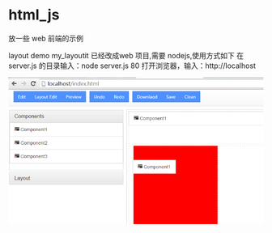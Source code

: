 # html_js
放一些 web 前端的示例


layout demo
my_layoutit 已经改成web 项目,需要 nodejs,使用方式如下
在server.js 的目录输入：node server.js 80
打开浏览器，输入：http://localhost

![image](https://github.com/alvin198761/html_js/blob/master/my_layoutit/readme/layoutitDemo.png?raw=true)


